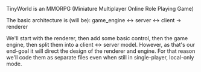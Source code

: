 TinyWorld is an MMORPG (Miniature Multiplayer Online Role Playing Game)

The basic architecture is (will be):
game_engine <-> server <-> client -> renderer

We'll start with the renderer, then add some basic control, then the game engine, then split them into a client <-> server model. However, as that's our end-goal it will direct the design of the renderer and engine. For that reason we'll code them as separate files even when still in single-player, local-only mode.